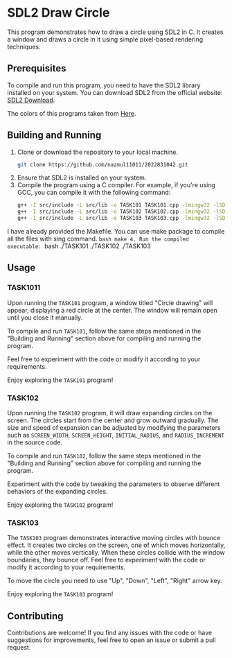 # SDL2 Draw Circle

This program demonstrates how to draw a circle using SDL2 in C. It creates a window and draws a circle in it using simple pixel-based rendering techniques.

## Prerequisites

To compile and run this program, you need to have the SDL2 library installed on your system. You can download SDL2 from the official website: [SDL2 Download](https://www.libsdl.org/download-2.0.php).

The colors of this programs taken from [Here](https://www.rapidtables.com/web/color/RGB_Color.html).

## Building and Running

1. Clone or download the repository to your local machine.
    ```bash
    git clone https://github.com/nazmul11011/2022831042.git
2. Ensure that SDL2 is installed on your system.
3. Compile the program using a C compiler. For example, if you're using GCC, you can compile it with the following command:
    ```bash
    g++ -I src/include -L src/lib -o TASK101 TASK101.cpp -lmingw32 -lSDL2main -lSDL2
    g++ -I src/include -L src/lib -o TASK102 TASK102.cpp -lmingw32 -lSDL2main -lSDL2
    g++ -I src/include -L src/lib -o TASK103 TASK103.cpp -lmingw32 -lSDL2main -lSDL2

I have already provided the Makefile. You can use make package to compile all the files with sing command.
    ```bash
    make
4. Run the compiled executable:
    ```bash
    ./TASK101
    ./TASK102
    ./TASK103

## Usage

### TASK1011

Upon running the `TASK101` program, a window titled "Circle drawing" will appear, displaying a red circle at the center. The window will remain open until you close it manually.

To compile and run `TASK101`, follow the same steps mentioned in the "Building and Running" section above for compiling and running the program.

Feel free to experiment with the code or modify it according to your requirements.

Enjoy exploring the `TASK101` program!

### TASK102

Upon running the `TASK102` program, it will draw expanding circles on the screen. The circles start from the center and grow outward gradually. The size and speed of expansion can be adjusted by modifying the parameters such as `SCREEN_WIDTH`, `SCREEN_HEIGHT`, `INITIAL_RADIUS`, and `RADIUS_INCREMENT` in the source code.

To compile and run `TASK102`, follow the same steps mentioned in the "Building and Running" section above for compiling and running the program.

Experiment with the code by tweaking the parameters to observe different behaviors of the expanding circles.

Enjoy exploring the `TASK102` program!

### TASK103

The `TASK103` program demonstrates interactive moving circles with bounce effect. It creates two circles on the screen, one of which moves horizontally, while the other moves vertically. When these circles collide with the window boundaries, they bounce off. Feel free to experiment with the code or modify it according to your requirements.

To move the circle you need to use "Up", "Down", "Left", "Right" arrow key.

Enjoy exploring the `TASK103` program!

## Contributing

Contributions are welcome! If you find any issues with the code or have suggestions for improvements, feel free to open an issue or submit a pull request.